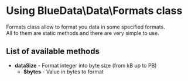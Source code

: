 # Using BlueData\Data\Formats class

Formats class allow to format you data in some specified formats.  
All fo them are static methods and there are very simple to use.

List of available methods
-------------------------

* **dataSize** - Format integer into byte size (from kB up to PB)
  * **$bytes** - Value in bytes to format
